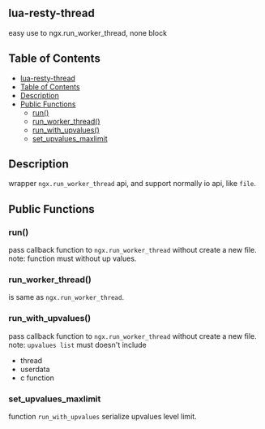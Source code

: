 ## lua-resty-thread
easy use to ngx.run_worker_thread, none block

## Table of Contents

- [lua-resty-thread](#lua-resty-thread)
- [Table of Contents](#table-of-contents)
- [Description](#description)
- [Public Functions](#public-functions)
  - [run()](#run)
  - [run_worker_thread()](#run_worker_thread)
  - [run_with_upvalues()](#run_with_upvalues)
  - [set_upvalues_maxlimit](#set_upvalues_maxlimit)

## Description

wrapper `ngx.run_worker_thread` api, and support normally io api, like `file`.

## Public Functions

### run()

pass callback function to `ngx.run_worker_thread` without create a new file.
note: function must without up values.

### run_worker_thread()

is same as `ngx.run_worker_thread`.

### run_with_upvalues()

pass callback function to `ngx.run_worker_thread` without create a new file.
note: `upvalues list` must doesn't include

- thread
- userdata
- c function

### set_upvalues_maxlimit

function `run_with_upvalues` serialize upvalues level limit.

